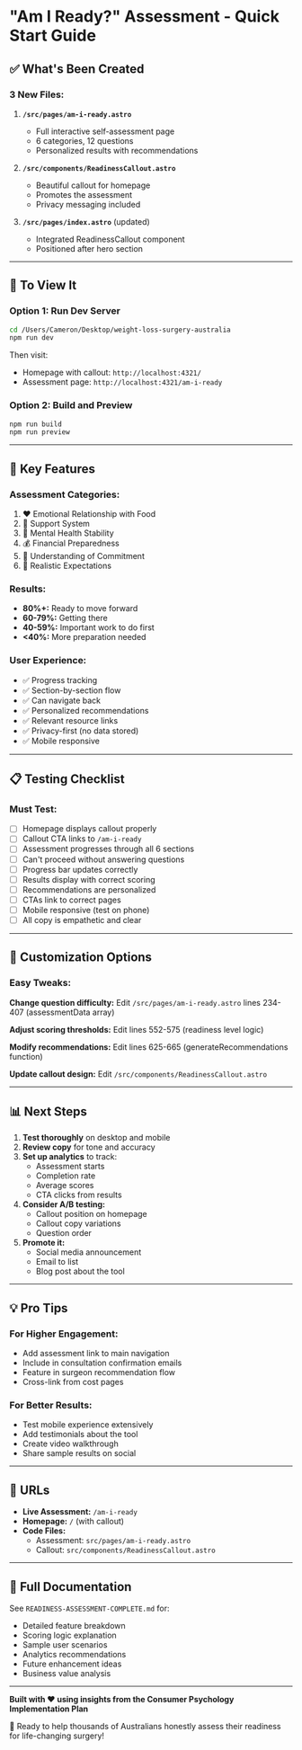 # "Am I Ready?" Assessment - Quick Start Guide

## ✅ What's Been Created

### 3 New Files:

1. **`/src/pages/am-i-ready.astro`**  
   - Full interactive self-assessment page
   - 6 categories, 12 questions
   - Personalized results with recommendations
   
2. **`/src/components/ReadinessCallout.astro`**  
   - Beautiful callout for homepage
   - Promotes the assessment
   - Privacy messaging included

3. **`/src/pages/index.astro`** (updated)  
   - Integrated ReadinessCallout component
   - Positioned after hero section

---

## 🚀 To View It

### Option 1: Run Dev Server
```bash
cd /Users/Cameron/Desktop/weight-loss-surgery-australia
npm run dev
```

Then visit:
- Homepage with callout: `http://localhost:4321/`
- Assessment page: `http://localhost:4321/am-i-ready`

### Option 2: Build and Preview
```bash
npm run build
npm run preview
```

---

## 🎯 Key Features

### Assessment Categories:
1. ❤️ Emotional Relationship with Food
2. 🤝 Support System
3. 🧠 Mental Health Stability
4. 💰 Financial Preparedness
5. 📅 Understanding of Commitment
6. 🎯 Realistic Expectations

### Results:
- **80%+:** Ready to move forward
- **60-79%:** Getting there
- **40-59%:** Important work to do first
- **<40%:** More preparation needed

### User Experience:
- ✅ Progress tracking
- ✅ Section-by-section flow
- ✅ Can navigate back
- ✅ Personalized recommendations
- ✅ Relevant resource links
- ✅ Privacy-first (no data stored)
- ✅ Mobile responsive

---

## 📋 Testing Checklist

### Must Test:
- [ ] Homepage displays callout properly
- [ ] Callout CTA links to `/am-i-ready`
- [ ] Assessment progresses through all 6 sections
- [ ] Can't proceed without answering questions
- [ ] Progress bar updates correctly
- [ ] Results display with correct scoring
- [ ] Recommendations are personalized
- [ ] CTAs link to correct pages
- [ ] Mobile responsive (test on phone)
- [ ] All copy is empathetic and clear

---

## 🎨 Customization Options

### Easy Tweaks:

**Change question difficulty:**
Edit `/src/pages/am-i-ready.astro` lines 234-407 (assessmentData array)

**Adjust scoring thresholds:**
Edit lines 552-575 (readiness level logic)

**Modify recommendations:**
Edit lines 625-665 (generateRecommendations function)

**Update callout design:**
Edit `/src/components/ReadinessCallout.astro`

---

## 📊 Next Steps

1. **Test thoroughly** on desktop and mobile
2. **Review copy** for tone and accuracy
3. **Set up analytics** to track:
   - Assessment starts
   - Completion rate
   - Average scores
   - CTA clicks from results
4. **Consider A/B testing:**
   - Callout position on homepage
   - Callout copy variations
   - Question order
5. **Promote it:**
   - Social media announcement
   - Email to list
   - Blog post about the tool

---

## 💡 Pro Tips

### For Higher Engagement:
- Add assessment link to main navigation
- Include in consultation confirmation emails
- Feature in surgeon recommendation flow
- Cross-link from cost pages

### For Better Results:
- Test mobile experience extensively
- Add testimonials about the tool
- Create video walkthrough
- Share sample results on social

---

## 🔗 URLs

- **Live Assessment:** `/am-i-ready`
- **Homepage:** `/` (with callout)
- **Code Files:** 
  - Assessment: `src/pages/am-i-ready.astro`
  - Callout: `src/components/ReadinessCallout.astro`

---

## 📖 Full Documentation

See `READINESS-ASSESSMENT-COMPLETE.md` for:
- Detailed feature breakdown
- Scoring logic explanation
- Sample user scenarios
- Analytics recommendations
- Future enhancement ideas
- Business value analysis

---

**Built with ❤️ using insights from the Consumer Psychology Implementation Plan**

🎉 Ready to help thousands of Australians honestly assess their readiness for life-changing surgery!

